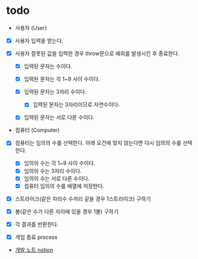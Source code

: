 # todo

- 사용자 (User)
- [X] 사용자 입력을 받는다.

- [X] 사용자 잘못된 값을 입력한 경우 throw문으로 예외를 발생시킨 후 종료한다.
    - [X] 입력된 문자는 수이다.
    - [X] 입력된 문자는 각 1~9 사이 수이다.
       
    - [X] 입력된 문자는 3자리 수이다.
      - [X] 입력된 문자는 3자리이므로 자연수이다.
    - [X] 입력된 문자는 서로 다른 수이다.
  
- 컴퓨터 (Computer)
- [X] 컴퓨터는 임의의 수를 선택한다. 아래 요건에 맞지 않는다면 다시 임의의 수를 선택한다.

    - [X] 임의의 수는 각 1~9 사이 수이다.
    - [X] 임의의 수는 3자리 수이다.
    - [X] 임의의 수는 서로 다른 수이다.
    - [X] 컴퓨터 임의의 수를 배열에 저장한다.

- [X] 스트라이크(같은 자리수 수끼리 같을 경우 1스트라이크) 구하기

- [X] 볼(같은 수가 다른 자리에 있을 경우 1볼) 구하기

- [X] 각 결과를 반환한다.

- [X] 게임 종료 process

- [개발 노트 notion](https://vintage-citron-8b4.notion.site/1week-4ec40f31d132463c905439b36383f598?pvs=4)